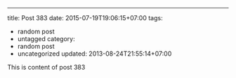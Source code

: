 ---
title: Post 383
date: 2015-07-19T19:06:15+07:00
tags:
  - random post
  - untagged
category:
  - random post
  - uncategorized
updated: 2013-08-24T21:55:14+07:00

This is content of post 383